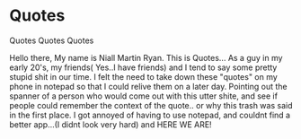 # Quotes
Quotes Quotes Quotes

Hello there, My name is Niall Martin Ryan. This is Quotes... As a guy in my early 20's, my friends( Yes..I have friends) and I tend to say some pretty stupid shit in our time. I felt the need to take down these "quotes" on my phone in notepad so that I could relive them on a later day. Pointing out the spanner of a person who would come out with this utter shite, and see if people could remember the context of the quote.. or why this trash was said in the first place. I got annoyed of having to use notepad, and couldnt find a better app...(I didnt look very hard) and HERE WE ARE!
	
